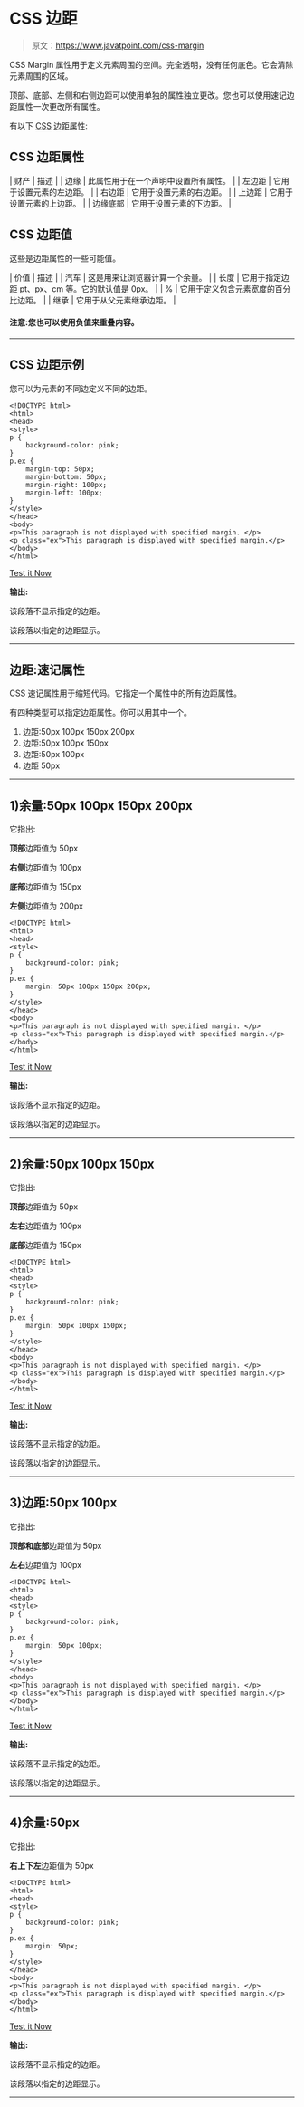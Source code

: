 # CSS 边距

> 原文：<https://www.javatpoint.com/css-margin>

CSS Margin 属性用于定义元素周围的空间。完全透明，没有任何底色。它会清除元素周围的区域。

顶部、底部、左侧和右侧边距可以使用单独的属性独立更改。您也可以使用速记边距属性一次更改所有属性。

有以下 [CSS](https://www.javatpoint.com/css-tutorial) 边距属性:

## CSS 边距属性

| 财产 | 描述 |
| 边缘 | 此属性用于在一个声明中设置所有属性。 |
| 左边距 | 它用于设置元素的左边距。 |
| 右边距 | 它用于设置元素的右边距。 |
| 上边距 | 它用于设置元素的上边距。 |
| 边缘底部 | 它用于设置元素的下边距。 |

## CSS 边距值

这些是边距属性的一些可能值。

| 价值 | 描述 |
| 汽车 | 这是用来让浏览器计算一个余量。 |
| 长度 | 它用于指定边距 pt、px、cm 等。它的默认值是 0px。 |
| % | 它用于定义包含元素宽度的百分比边距。 |
| 继承 | 它用于从父元素继承边距。 |

#### 注意:您也可以使用负值来重叠内容。

* * *

## CSS 边距示例

您可以为元素的不同边定义不同的边距。

```
<!DOCTYPE html>
<html>
<head>
<style>
p {
    background-color: pink;
}
p.ex {
    margin-top: 50px;
    margin-bottom: 50px;
    margin-right: 100px;
    margin-left: 100px;
}
</style>
</head>
<body>
<p>This paragraph is not displayed with specified margin. </p>
<p class="ex">This paragraph is displayed with specified margin.</p>
</body>
</html>

```

[Test it Now](https://www.javatpoint.com/oprweb/test.jsp?filename=cssmargin1)

**输出:**

该段落不显示指定的边距。

该段落以指定的边距显示。

* * *

## 边距:速记属性

CSS 速记属性用于缩短代码。它指定一个属性中的所有边距属性。

有四种类型可以指定边距属性。你可以用其中一个。

1.  边距:50px 100px 150px 200px
2.  边距:50px 100px 150px
3.  边距:50px 100px
4.  边距 50px

* * *

## 1)余量:50px 100px 150px 200px

它指出:

**顶部**边距值为 50px

**右侧**边距值为 100px

**底部**边距值为 150px

**左侧**边距值为 200px

```
<!DOCTYPE html>
<html>
<head>
<style>
p {
    background-color: pink;
}
p.ex {
    margin: 50px 100px 150px 200px;
}
</style>
</head>
<body>
<p>This paragraph is not displayed with specified margin. </p>
<p class="ex">This paragraph is displayed with specified margin.</p>
</body>
</html> 

```

[Test it Now](https://www.javatpoint.com/oprweb/test.jsp?filename=cssmargin2)

**输出:**

该段落不显示指定的边距。

该段落以指定的边距显示。

* * *

## 2)余量:50px 100px 150px

它指出:

**顶部**边距值为 50px

**左右**边距值为 100px

**底部**边距值为 150px

```
<!DOCTYPE html>
<html>
<head>
<style>
p {
    background-color: pink;
}
p.ex {
    margin: 50px 100px 150px;
}
</style>
</head>
<body>
<p>This paragraph is not displayed with specified margin. </p>
<p class="ex">This paragraph is displayed with specified margin.</p>
</body>
</html> 

```

[Test it Now](https://www.javatpoint.com/oprweb/test.jsp?filename=cssmargin3)

**输出:**

该段落不显示指定的边距。

该段落以指定的边距显示。

* * *

## 3)边距:50px 100px

它指出:

**顶部和底部**边距值为 50px

**左右**边距值为 100px

```
<!DOCTYPE html>
<html>
<head>
<style>
p {
    background-color: pink;
}
p.ex {
    margin: 50px 100px;
}
</style>
</head>
<body>
<p>This paragraph is not displayed with specified margin. </p>
<p class="ex">This paragraph is displayed with specified margin.</p>
</body>
</html> 

```

[Test it Now](https://www.javatpoint.com/oprweb/test.jsp?filename=cssmargin4)

**输出:**

该段落不显示指定的边距。

该段落以指定的边距显示。

* * *

## 4)余量:50px

它指出:

**右上下左**边距值为 50px

```
<!DOCTYPE html>
<html>
<head>
<style>
p {
    background-color: pink;
}
p.ex {
    margin: 50px;
}
</style>
</head>
<body>
<p>This paragraph is not displayed with specified margin. </p>
<p class="ex">This paragraph is displayed with specified margin.</p>
</body>
</html> 

```

[Test it Now](https://www.javatpoint.com/oprweb/test.jsp?filename=cssmargin5)

**输出:**

该段落不显示指定的边距。

该段落以指定的边距显示。

* * *